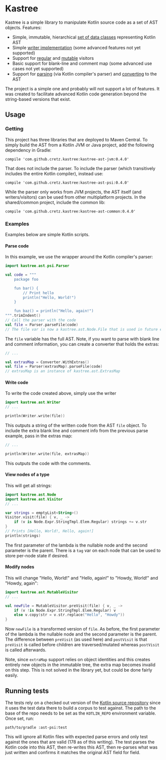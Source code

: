 # Kastree

Kastree is a simple library to manipulate Kotlin source code as a set of AST objects. Features:

* Simple, immutable, hierarchical [set of data classes](ast/ast-common/src/main/kotlin/kastree/ast/Node.kt) representing
  Kotlin AST
* Simple [writer implementation](ast/ast-common/src/main/kotlin/kastree/ast/Writer.kt) (some advanced features not yet
  supported)
* Support for [regular](ast/ast-common/src/main/kotlin/kastree/ast/Visitor.kt) and
  [mutable](ast/ast-common/src/main/kotlin/kastree/ast/MutableVisitor.kt) visitors
* Basic support for blank-line and comment map (some advanced use cases not yet supported)
* Support for [parsing](ast-psi/src/main/kotlin/kastree/ast/psi/Parser.kt) (via Kotlin compiler's parser) and
  [converting](ast-psi/src/main/kotlin/kastree/ast/psi/Converter.kt) to the AST

The project is a simple one and probably will not support a lot of features. It was created to facilitate advanced
Kotlin code generation beyond the string-based versions that exist.

## Usage

### Getting

This project has three libraries that are deployed to Maven Central. To simply build the AST from a Kotlin JVM or Java
project, add the following dependency in Gradle:

    compile 'com.github.cretz.kastree:kastree-ast-jvm:0.4.0'

That does not include the parser. To include the parser (which transitively includes the entire Kotlin compiler),
instead use:

    compile 'com.github.cretz.kastree:kastree-ast-psi:0.4.0'

While the parser only works from JVM projects, the AST itself (and writers/visitors) can be used from other
multiplatform projects. In the shared/common project, include the common lib:

    compile 'com.github.cretz.kastree:kastree-ast-common:0.4.0'

### Examples

Examples below are simple Kotlin scripts.

#### Parse code

In this example, we use the wrapper around the Kotlin compiler's parser:

```kotlin
import kastree.ast.psi.Parser

val code = """
    package foo

    fun bar() {
        // Print hello
        println("Hello, World!")
    }

    fun baz() = println("Hello, again!")
""".trimIndent()
// Call the parser with the code
val file = Parser.parseFile(code)
// The file var is now a kastree.ast.Node.File that is used in future examples...
```

The `file` variable has the full AST. Note, if you want to parse with blank line and comment information, you can create
a converter that holds the extras:

```kotlin
// ...

val extrasMap = Converter.WithExtras()
val file = Parser(extrasMap).parseFile(code)
// extrasMap is an instance of kastree.ast.ExtrasMap
```

#### Write code

To write the code created above, simply use the writer

```kotlin
import kastree.ast.Writer
// ...

println(Writer.write(file))
```

This outputs a string of the written code from the AST `file` object. To include the extra blank line and comment info
from the previous parse example, pass in the extras map:

```kotlin
// ...

println(Writer.write(file, extrasMap))
```

This outputs the code with the comments.

#### View nodes of a type

This will get all strings:

```kotlin
import kastree.ast.Node
import kastree.ast.Visitor
// ...

var strings = emptyList<String>()
Visitor.visit(file) { v, _ ->
    if (v is Node.Expr.StringTmpl.Elem.Regular) strings += v.str
}
// Prints [Hello, World!, Hello, again!]
println(strings)
```

The first parameter of the lambda is the nullable node and the second parameter is the parent. There is a `tag` var on
each node that can be used to store per-node state if desired.

#### Modify nodes

This will change "Hello, World!" and "Hello, again!" to "Howdy, World!" and "Howdy, again":

```kotlin
import kastree.ast.MutableVisitor
// ...

val newFile = MutableVisitor.preVisit(file) { v, _ ->
    if (v !is Node.Expr.StringTmpl.Elem.Regular) v
    else v.copy(str = v.str.replace("Hello", "Howdy"))
}
```

Now `newFile` is a transformed version of `file`. As before, the first parameter of the lambda is the nullable node and
the second parameter is the parent. The difference between `preVisit` (as used here) and `postVisit` is that `preVisit`
is called before children are traversed/mutated whereas `postVisit` is called afterwards.

Note, since `extraMap` support relies on object identities and this creates entirely new objects in the immutable tree,
the extra map becomes invalid on this step. This is not solved in the library yet, but could be done fairly easily.

## Running tests

The tests rely on a checked out version of the [Kotlin source repository](https://github.com/JetBrains/kotlin) since it
uses the test data there to build a corpus to test against. The path to the base of the repo needs to be set as the
`KOTLIN_REPO` environment variable. Once set, run:

    path/to/gradle :ast-psi:test

This will ignore all Kotlin files with expected parse errors and only test against the ones that are valid (178 as of
this writing). The test parses the Kotlin code into this AST, then re-writes this AST, then re-parses what was just
written and confirms it matches the original AST field for field.